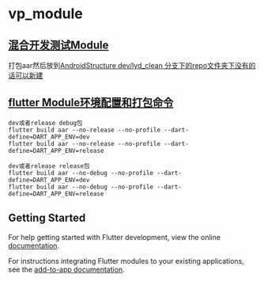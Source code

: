 # vp_module

## [混合开发测试Module](https://github.com/Darksiderlyd/flutter_module) 
打包aar然后放到[AndroidStructure dev/lyd_clean 分支下的repo文件夹下没有的话可以新建](https://github.com/Darksiderlyd/AndroidStructure)

## [flutter Module环境配置和打包命令](https://www.jianshu.com/p/fbe9ec3a8590)

[//]: # (flutter run --dart-define=DART_APP_ENV=dev)

[//]: # (flutter run --dart-define=DART_APP_ENV=release)

```
dev或者release debug包 
flutter build aar --no-release --no-profile --dart-define=DART_APP_ENV=dev
flutter build aar --no-release --no-profile --dart-define=DART_APP_ENV=release
```

```
dev或者release release包
flutter build aar --no-debug --no-profile --dart-define=DART_APP_ENV=dev
flutter build aar --no-debug --no-profile --dart-define=DART_APP_ENV=release
```


## Getting Started

For help getting started with Flutter development, view the online
[documentation](https://flutter.dev/).

For instructions integrating Flutter modules to your existing applications,
see the [add-to-app documentation](https://flutter.dev/docs/development/add-to-app).
